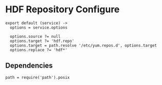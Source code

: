
# HDF Repository Configure

    export default (service) ->
      options = service.options
      
      options.source ?= null
      options.target ?= 'hdf.repo'
      options.target = path.resolve '/etc/yum.repos.d', options.target
      options.replace ?= 'hdf*'

## Dependencies

    path = require('path').posix
